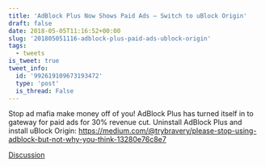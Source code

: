 ```yaml
---
title: 'AdBlock Plus Now Shows Paid Ads – Switch to uBlock Origin'
draft: false
date: 2018-05-05T11:16:52+00:00
slug: '201805051116-adblock-plus-paid-ads-ublock-origin'
tags:
  - tweets
is_tweet: true
tweet_info:
  id: '992619109673193472'
  type: 'post'
  is_thread: False
---
```




Stop ad mafia make money off of you! AdBlock Plus has turned itself in to gateway for paid ads for 30% revenue cut. Uninstall AdBlock Plus and install uBlock Origin: <https://medium.com/@trybravery/please-stop-using-adblock-but-not-why-you-think-13280e76c8e7>

[Discussion](https://x.com/sytelus/status/992619109673193472)
